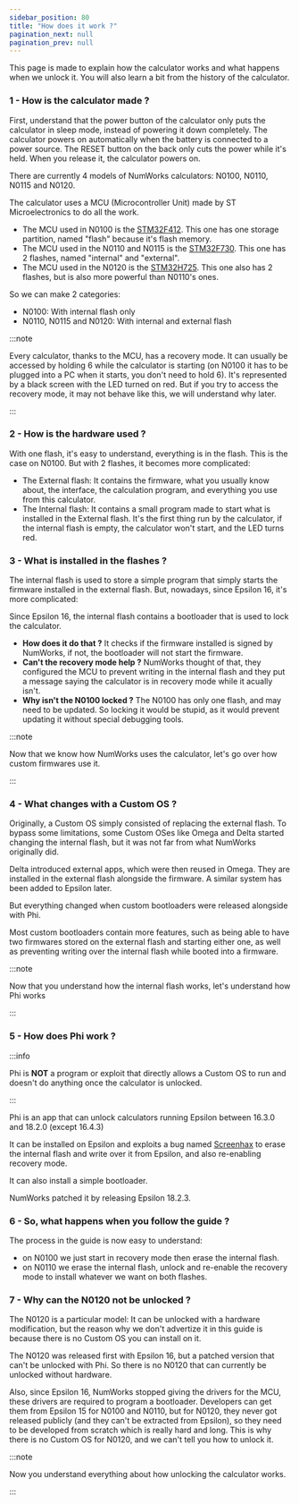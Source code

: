 ```yaml
---
sidebar_position: 80
title: "How does it work ?"
pagination_next: null
pagination_prev: null
---
```


This page is made to explain how the calculator works and what happens when we unlock it.
You will also learn a bit from the history of the calculator.

### 1 - How is the calculator made ?

First, understand that the power button of the calculator only puts the calculator in sleep mode, instead of powering it down completely. The calculator powers on automatically when the battery is connected to a power source. The RESET button on the back only cuts the power while it's held. When you release it, the calculator powers on.

There are currently 4 models of NumWorks calculators: N0100, N0110, N0115 and N0120.

The calculator uses a MCU (Microcontroller Unit) made by ST Microelectronics to do all the work.
- The MCU used in N0100 is the [STM32F412](https://www.st.com/en/microcontrollers-microprocessors/stm32f412.html). This one has one storage partition, named "flash" because it's flash memory.
- The MCU used in the N0110 and N0115 is the [STM32F730](https://www.st.com/en/microcontrollers-microprocessors/stm32f730r8.html). This one has 2 flashes, named "internal" and "external".
- The MCU used in the N0120 is the [STM32H725](https://www.st.com/en/microcontrollers-microprocessors/stm32h725-735.html). This one also has 2 flashes, but is also more powerful than N0110's ones.

So we can make 2 categories:
- N0100: With internal flash only
- N0110, N0115 and N0120: With internal and external flash

:::note

Every calculator, thanks to the MCU, has a recovery mode. It can usually be accessed by holding 6 while the calculator is starting (on N0100 it has to be plugged into a PC when it starts, you don't need to hold 6). It's represented by a black screen with the LED turned on red. But if you try to access the recovery mode, it may not behave like this, we will understand why later.

:::

### 2 - How is the hardware used ?

With one flash, it's easy to understand, everything is in the flash. This is the case on N0100. But with 2 flashes, it becomes more complicated:

- The External flash: It contains the firmware, what you usually know about, the interface, the calculation program, and everything you use from this calculator.
- The Internal flash: It contains a small program made to start what is installed in the External flash. It's the first thing run by the calculator, if the internal flash is empty, the calculator won't start, and the LED turns red.

### 3 - What is installed in the flashes ?

The internal flash is used to store a simple program that simply starts the firmware installed in the external flash. But, nowadays, since Epsilon 16, it's more complicated:

Since Epsilon 16, the internal flash contains a bootloader that is used to lock the calculator.
- **How does it do that ?** It checks if the firmware installed is signed by NumWorks, if not, the bootloader will not start the firmware.
- **Can't the recovery mode help ?** NumWorks thought of that, they configured the MCU to prevent writing in the internal flash and they put a message saying the calculator is in recovery mode while it acually isn't.
- **Why isn't the N0100 locked ?** The N0100 has only one flash, and may need to be updated. So locking it would be stupid, as it would prevent updating it without special debugging tools.

:::note

Now that we know how NumWorks uses the calculator, let's go over how custom firmwares use it.

:::

### 4 - What changes with a Custom OS ?

Originally, a Custom OS simply consisted of replacing the external flash. To bypass some limitations, some Custom OSes like Omega and Delta started changing the internal flash, but it was not far from what NumWorks originally did.

Delta introduced external apps, which were then reused in Omega. They are installed in the external flash alongside the firmware. A similar system has been added to Epsilon later.

But everything changed when custom bootloaders were released alongside with Phi.

Most custom bootloaders contain more features, such as being able to have two firmwares stored on the external flash and starting either one, as well as preventing writing over the internal flash while booted into a firmware.

:::note

Now that you understand how the internal flash works, let's understand how Phi works

:::

### 5 - How does Phi work ?

:::info

Phi is **NOT** a program or exploit that directly allows a Custom OS to run and doesn't do anything once the calculator is unlocked.

:::

Phi is an app that can unlock calculators running Epsilon between 16.3.0 and 18.2.0 (except 16.4.3)

It can be installed on Epsilon and exploits a bug named [Screenhax](https://blog.mfriess.xyz/screenhax/) to erase the internal flash and write over it from Epsilon, and also re-enabling recovery mode.

It can also install a simple bootloader.

NumWorks patched it by releasing Epsilon 18.2.3.

### 6 - So, what happens when you follow the guide ?

The process in the guide is now easy to understand:
- on N0100 we just start in recovery mode then erase the internal flash.
- on N0110 we erase the internal flash, unlock and re-enable the recovery mode to install whatever we want on both flashes.

### 7 - Why can the N0120 not be unlocked ?

The N0120 is a particular model:
It can be unlocked with a hardware modification, but the reason why we don't advertize it in this guide is because there is no Custom OS you can install on it.

The N0120 was released first with Epsilon 16, but a patched version that can't be unlocked with Phi. So there is no N0120 that can currently be unlocked without hardware.

Also, since Epsilon 16, NumWorks stopped giving the drivers for the MCU, these drivers are required to program a bootloader. Developers can get them from Epsilon 15 for N0100 and N0110, but for N0120, they never got released publicly (and they can't be extracted from Epsilon), so they need to be developed from scratch which is really hard and long. This is why there is no Custom OS for N0120, and we can't tell you how to unlock it.

:::note

Now you understand everything about how unlocking the calculator works.

:::
